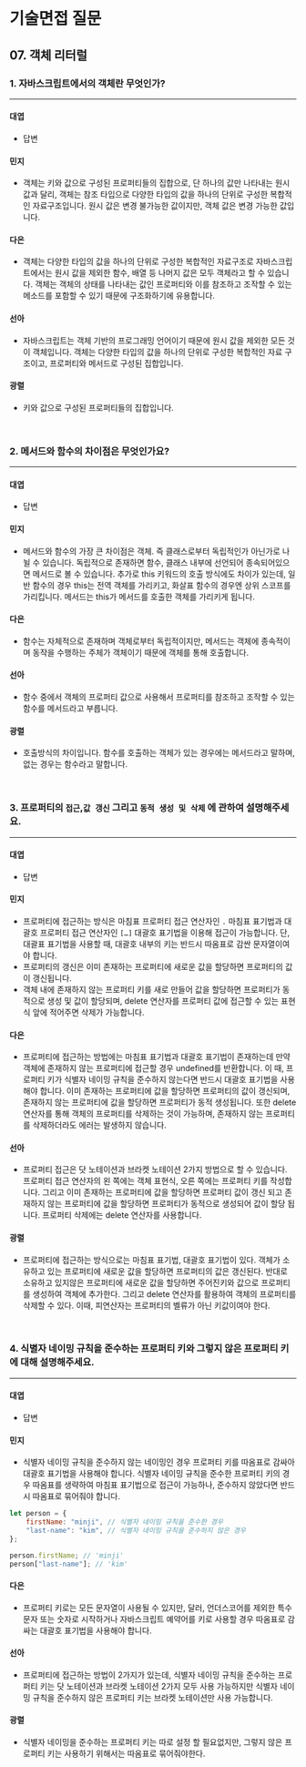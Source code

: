 # 기술면접 질문

## 07. 객체 리터럴

### 1. 자바스크립트에서의 객체란 무엇인가?

<hr>

#### 대엽

- 답변

#### 민지

- 객체는 키와 값으로 구성된 프로퍼티들의 집합으로, 단 하나의 값만 나타내는 원시 값과 달리,
  객체는 참조 타입으로 다양한 타입의 값을 하나의 단위로 구성한 복합적인 자료구조입니다.
  원시 값은 변경 불가능한 값이지만, 객체 값은 변경 가능한 값입니다.

#### 다은

- 객체는 다양한 타입의 값을 하나의 단위로 구성한 복합적인 자료구조로 자바스크립트에서는 원시 값을 제외한 함수, 배열 등 나머지 값은 모두 객체라고 할 수 있습니다. 객체는 객체의 상태를 나타내는 값인 프로퍼티와 이를 참조하고 조작할 수 있는 메소드를 포함할 수 있기 때문에 구조화하기에 유용합니다.

#### 선아

- 자바스크립트는 객체 기반의 프로그래밍 언어이기 때문에 원시 값을 제외한 모든 것이 객체입니다. 객체는 다양한 타입의 값을 하나의 단위로 구성한 복합적인 자료 구조이고, 프로퍼티와 메서드로 구성된 집합입니다.

#### 광렬

- 키와 값으로 구성된 프로퍼티들의 집합입니다.

<br>

### 2. 메서드와 함수의 차이점은 무엇인가요?

<hr>

#### 대엽

- 답변

#### 민지

- 메서드와 함수의 가장 큰 차이점은 객체. 즉 클래스로부터 독립적인가 아닌가로 나뉠 수 있습니다.
  독립적으로 존재하면 함수, 클래스 내부에 선언되어 종속되어있으면 메서드로 볼 수 있습니다.
  추가로 this 키워드의 호출 방식에도 차이가 있는데, 일반 함수의 경우 this는 전역 객체를 가리키고,
  화살표 함수의 경우엔 상위 스코프를 가리킵니다. 메서드는 this가 메서드를 호출한 객체를 가리키게 됩니다.

#### 다은

- 함수는 자체적으로 존재하며 객체로부터 독립적이지만, 메서드는 객체에 종속적이며 동작을 수행하는 주체가 객체이기 때문에 객체를 통해 호출합니다.

#### 선아

- 함수 중에서 객체의 프로퍼티 값으로 사용해서 프로퍼티를 참조하고 조작할 수 있는 함수를 메서드라고 부릅니다.

#### 광렬

- 호출방식의 차이입니다. 함수를 호출하는 객체가 있는 경우에는 메서드라고 말하며, 없는 경우는 함수라고 말합니다.

<br>

### 3. 프로퍼티의 `접근`,`값 갱신` 그리고 `동적 생성 및 삭제` 에 관하여 설명해주세요.

<hr>

#### 대엽

- 답변

#### 민지

- 프로퍼티에 접근하는 방식은 마침표 프로퍼티 접근 연산자인 `.` 마침표 표기법과 대괄호 프로퍼티 접근 연산자인 `[…]` 대괄호 표기법을 이용해 접근이 가능합니다.
  단, 대괄표 표기법을 사용할 때, 대괄호 내부의 키는 반드시 따옴표로 감싼 문자열이여야 합니다.
- 프로퍼티의 갱신은 이미 존재하는 프로퍼티에 새로운 값을 할당하면 프로퍼티의 값이 갱신됩니다.
- 객체 내에 존재하지 않는 프로퍼티 키를 새로 만들어 값을 할당하면 프로퍼티가 동적으로 생성 및 값이 할당되며, delete 연산자를 프로퍼티 값에 접근할 수 있는 표현식 앞에 적어주면 삭제가 가능합니다.

#### 다은

- 프로퍼티에 접근하는 방법에는 마침표 표기법과 대괄호 표기법이 존재하는데 만약 객체에 존재하지 않는 프로퍼티에 접근할 경우 undefined를 반환합니다. 이 때, 프로퍼티 키가 식별자 네이밍 규칙을 준수하지 않는다면 반드시 대괄호 표기법을 사용해야 합니다. 이미 존재하는 프로퍼티에 값을 할당하면 프로퍼티의 값이 갱신되며, 존재하지 않는 프로퍼티에 값을 할당하면 프로퍼티가 동적 생성됩니다. 또한 delete 연산자를 통해 객체의 프로퍼티를 삭제하는 것이 가능하며, 존재하지 않는 프로퍼티를 삭제하더라도 에러는 발생하지 않습니다.

#### 선아

- 프로퍼티 접근은 닷 노테이션과 브라켓 노테이션 2가지 방법으로 할 수 있습니다. 프로퍼티 접근 연산자의 왼 쪽에는 객체 표현식, 오른 쪽에는 프로퍼티 키를 작성합니다. 그리고 이미 존재하는 프로퍼티에 값을 할당하면 프로퍼티 값이 갱신 되고 존재하지 않는 프로퍼티에 값을 할당하면 프로퍼티가 동적으로 생성되어 값이 할당 됩니다. 프로퍼티 삭제에는 delete 연산자를 사용합니다.

#### 광렬

- 프로퍼티에 접근하는 방식으로는 마침표 표기법, 대괄호 표기법이 있다. 객체가 소유하고 있는 프로퍼티에 새로운 값을 할당하면 프로퍼티의 값은 갱신된다. 반대로 소유하고 있지않은 프로퍼티에 새로운 값을 할당하면 주어진키와 값으로 프로퍼티를 생성하여 객체에 추가한다. 그리고 delete 연산자를 활용하여 객체의 프로퍼티를 삭제할 수 있다. 이때, 피연산자는 프로퍼티의 벨류가 아닌 키값이여야 한다.

<br>

### 4. 식별자 네이밍 규칙을 준수하는 프로퍼티 키와 그렇지 않은 프로퍼티 키에 대해 설명해주세요.

<hr>

#### 대엽

- 답변

#### 민지

- 식별자 네이밍 규칙을 준수하지 않는 네이밍인 경우 프로퍼티 키를 따옴표로 감싸아 대괄호 표기법을 사용해야 합니다.
  식별자 네이밍 규칙을 준수한 프로퍼티 키의 경우 따옴표를 생략하여 마침표 표기법으로 접근이 가능하나, 준수하지 않았다면 반드시 따옴표로 묶어줘야 합니다.

```javascript
let person = {
	firstName: "minji", // 식별자 네이밍 규칙을 준수한 경우
	"last-name": "kim", // 식별자 네이밍 규칙을 준수하지 않은 경우
};

person.firstName; // 'minji'
person["last-name"]; // 'kim'
```

#### 다은

- 프로퍼티 키로는 모든 문자열이 사용될 수 있지만, 달러, 언더스코어를 제외한 특수 문자 또는 숫자로 시작하거나 자바스크립트 예약어를 키로 사용할 경우 따옴표로 감싸는 대괄호 표기법을 사용해야 합니다.

#### 선아

- 프로퍼티에 접근하는 방법이 2가지가 있는데, 식별자 네이밍 규칙을 준수하는 프로퍼티 키는 닷 노테이션과 브라켓 노테이션 2가지 모두 사용 가능하지만 식별자 네이밍 규칙을 준수하지 않은 프로퍼티 키는 브라켓 노테이션만 사용 가능합니다.

#### 광렬

- 식별자 네이밍을 준수하는 프로퍼티 키는 따로 설정 할 필요없지만, 그렇지 않은 프로퍼티 키는 사용하기 위해서는 따옴표로 묶어줘야한다.

